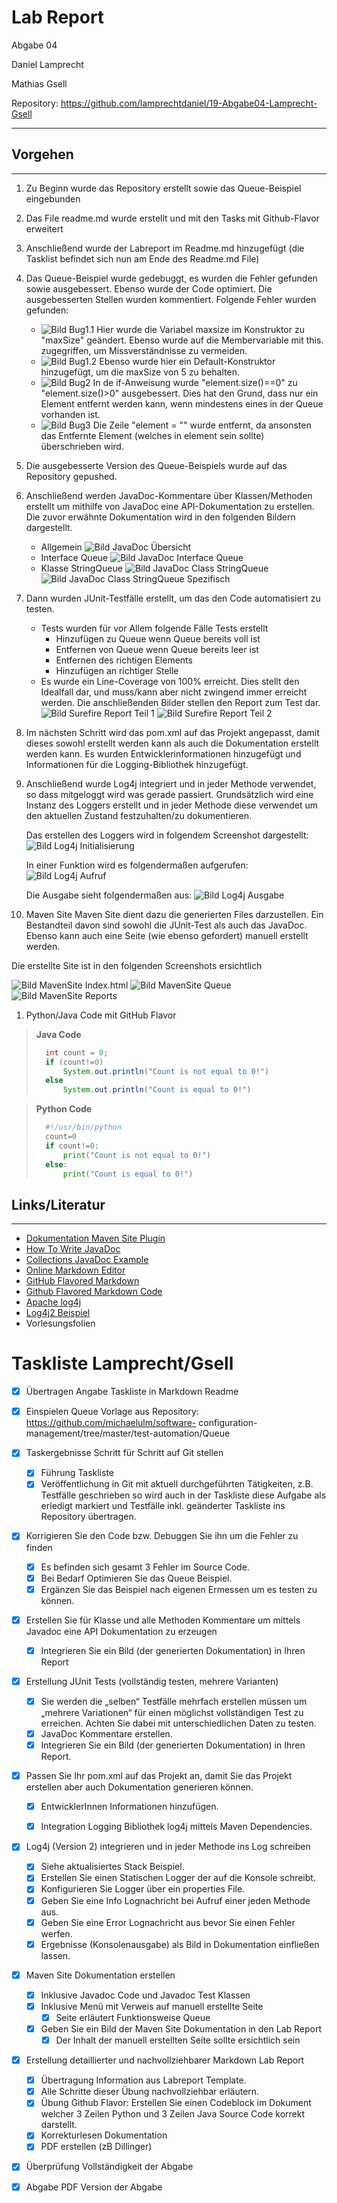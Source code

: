 # Lab Report

Abgabe 04

Daniel Lamprecht

Mathias Gsell

Repository: https://github.com/lamprechtdaniel/19-Abgabe04-Lamprecht-Gsell

---
## Vorgehen
---
1. Zu Beginn wurde das Repository erstellt sowie das Queue-Beispiel eingebunden
2. Das File readme.md wurde erstellt und mit den Tasks mit Github-Flavor erweitert
3. Anschließend wurde der Labreport im Readme.md hinzugefügt (die Tasklist befindet sich nun am Ende des Readme.md File)
4. Das Queue-Beispiel wurde gedebuggt, es wurden die Fehler gefunden sowie ausgebessert. Ebenso wurde der Code optimiert. Die ausgebesserten Stellen wurden kommentiert. Folgende Fehler wurden gefunden:
    - ![Bild Bug1.1](./media/bug1.1_constructor.jpg)
    Hier wurde die Variabel maxsize im Konstruktor zu "maxSize" geändert. Ebenso wurde auf die Membervariable mit this. zugegriffen, um Missverständnisse zu vermeiden.
    - ![Bild Bug1.2](./media/bug1.2_defaultConstructor.jpg)
    Ebenso wurde hier ein Default-Konstruktor hinzugefügt, um die maxSize von 5 zu behalten.
    - ![Bild Bug2](./media/bug2_pollElementSize.jpg)
    In de if-Anweisung wurde "element.size()==0" zu "element.size()>0" ausgebessert. Dies hat den Grund, dass nur ein Element entfernt werden kann, wenn mindestens eines in der Queue vorhanden ist.
    - ![Bild Bug3](./media/bug3_uselessDeclaration.jpg)
    Die Zeile "element = "" wurde entfernt, da ansonsten das Entfernte Element (welches in element sein sollte) überschrieben wird.
5. Die ausgebesserte Version des Queue-Beispiels wurde auf das Repository gepushed.
6. Anschließend werden JavaDoc-Kommentare über Klassen/Methoden erstellt um mithilfe von JavaDoc eine API-Dokumentation zu erstellen.
Die zuvor erwähnte Dokumentation wird in den folgenden Bildern dargestellt.
   - Allgemein
![Bild JavaDoc Übersicht](./media/javadoc_general.png)
   - Interface Queue
![Bild JavaDoc Interface Queue](./media/javadoc_interfaceQueue_general.png)
   - Klasse StringQueue
![Bild JavaDoc Class StringQueue](./media/javadoc_stringqueue_class_general.png)
![Bild JavaDoc Class StringQueue Spezifisch](./media/javadoc_stringqueue_class_specific.png)
   
7. Dann wurden JUnit-Testfälle erstellt, um das den Code automatisiert zu testen.
   - Tests wurden für vor Allem folgende Fälle Tests erstellt
     - Hinzufügen zu Queue wenn Queue bereits voll ist
     - Entfernen von Queue wenn Queue bereits leer ist
     - Entfernen des richtigen Elements
     - Hinzufügen an richtiger Stelle
    - Es wurde ein Line-Coverage von 100% erreicht. Dies stellt den Idealfall dar, und muss/kann aber nicht zwingend immer erreicht werden. Die anschließenden Bilder stellen den Report zum Test dar.
![Bild Surefire Report Teil 1](./media/surefirereport1.png)
![Bild Surefire Report Teil 2](./media/surefirereport2.png)

8. Im nächsten Schritt wird das pom.xml auf das Projekt angepasst, damit dieses sowohl erstellt werden kann als auch die Dokumentation erstellt werden kann. Es wurden Entwicklerinformationen hinzugefügt und Informationen für die Logging-Bibliothek hinzugefügt.

9. Anschließend wurde Log4j integriert und in jeder Methode verwendet, so dass mitgeloggt wird was gerade passiert. Grundsätzlich wird eine Instanz des Loggers erstellt und in jeder Methode diese verwendet um den aktuellen Zustand festzuhalten/zu dokumentieren.

    Das erstellen des Loggers wird in folgendem Screenshot dargestellt:
![Bild Log4j Initialisierung](./media/log4j_init.jpg)

    In einer Funktion wird es folgendermaßen aufgerufen:
![Bild Log4j Aufruf](./media/log4j_call.jpg)

    Die Ausgabe sieht folgendermaßen aus:
![Bild Log4j Ausgabe](./media/log4j_output.jpg)

10. Maven Site
Maven Site dient dazu die generierten Files darzustellen. Ein Bestandteil davon sind sowohl die JUnit-Test als auch das JavaDoc. Ebenso kann auch eine Seite (wie ebenso gefordert) manuell erstellt werden.

Die erstellte Site ist in den folgenden Screenshots ersichtlich

![Bild MavenSite Index.html](./media/mvnsite_index.png)
![Bild MavenSite Queue](./media/mvnsite_queuedescription.png)
![Bild MavenSite Reports](./media/mvnsite_reports.png)


1.  Python/Java Code mit GitHub Flavor
> **Java Code**
> ```java
>   int count = 0;
>   if (count!=0)
>       System.out.println("Count is not equal to 0!")
>   else
>       System.out.println("Count is equal to 0!")
>```

> **Python Code**
>```python
>   #!/usr/bin/python
>   count=0
>   if count!=0:
>       print("Count is not equal to 0!")
>   else:
>       print("Count is equal to 0!")
>```


## Links/Literatur
---
- [Dokumentation Maven Site Plugin](https://maven.apache.org/plugins/maven-site-plugin/)
- [How To Write JavaDoc](http://www.oracle.com/technetwork/java/javase/documentation/index-137868.html)
- [Collections JavaDoc Example](http://www.docjar.net/html/api/java/util/Collections.java.html)
- [Online Markdown Editor](https://dillinger.io/)
- [GitHub Flavored Markdown](https://github.github.com/gfm/)
- [Github Flavored Markdown Code](http://www.rubycoloredglasses.com/2013/04/languages-supported-by-github-flavored-markdown/)
- [Apache log4j](https://logging.apache.org/log4j/2.x/maven-artifacts.html)
- [Log4j2 Beispiel](https://kodehelp.com/log4j2-configuration-file-examples/)
- Vorlesungsfolien


# Taskliste Lamprecht/Gsell

- [x] Übertragen Angabe Taskliste in Markdown Readme

- [x] Einspielen Queue Vorlage aus Repository: https://github.com/michaelulm/software-
configuration-management/tree/master/test-automation/Queue

- [x] Taskergebnisse Schritt für Schritt auf Git stellen
  - [x] Führung Taskliste
  - [x] Veröffentlichung in Git mit aktuell durchgeführten Tätigkeiten, z.B. Testfälle geschrieben so wird auch in der Taskliste diese Aufgabe als erledigt markiert und Testfälle inkl. geänderter Taskliste ins Repository übertragen.

- [x] Korrigieren Sie den Code bzw. Debuggen Sie ihn um die Fehler zu finden
  - [x] Es befinden sich gesamt 3 Fehler im Source Code.
  - [x] Bei Bedarf Optimieren Sie das Queue Beispiel.
  - [x] Ergänzen Sie das Beispiel nach eigenen Ermessen um es testen zu können.

- [x] Erstellen Sie für Klasse und alle Methoden Kommentare um mittels Javadoc eine API Dokumentation zu erzeugen
  - [x] Integrieren Sie ein Bild (der generierten Dokumentation) in Ihren Report

- [x] Erstellung JUnit Tests (vollständig testen, mehrere Varianten)
  - [x] Sie werden die „selben“ Testfälle mehrfach erstellen müssen um „mehrere Variationen“ für einen möglichst vollständigen Test zu erreichen. Achten Sie dabei mit unterschiedlichen Daten zu testen.
  - [x] JavaDoc Kommentare erstellen.
  - [x] Integrieren Sie ein Bild (der generierten Dokumentation) in Ihren Report.

- [x] Passen Sie Ihr pom.xml auf das Projekt an, damit Sie das Projekt erstellen aber auch Dokumentation generieren können.
  - [x] EntwicklerInnen Informationen hinzufügen.
  - [x] Integration Logging Bibliothek log4j mittels Maven Dependencies.


- [x] Log4j (Version 2) integrieren und in jeder Methode ins Log schreiben
  - [x] Siehe aktualisiertes Stack Beispiel.
  - [x] Erstellen Sie einen Statischen Logger der auf die Konsole schreibt.
  - [x] Konfigurieren Sie Logger über ein properties File.
  - [x] Geben Sie eine Info Lognachricht bei Aufruf einer jeden Methode aus.
  - [x] Geben Sie eine Error Lognachricht aus bevor Sie einen Fehler werfen.
  - [x] Ergebnisse (Konsolenausgabe) als Bild in Dokumentation einfließen lassen.

- [x] Maven Site Dokumentation erstellen
  - [x] Inklusive Javadoc Code und Javadoc Test Klassen
  - [x] Inklusive Menü mit Verweis auf manuell erstellte Seite
      - [x] Seite erläutert Funktionsweise Queue
  - [x] Geben Sie ein Bild der Maven Site Dokumentation in den Lab Report
      - [x] Der Inhalt der manuell erstellten Seite sollte ersichtlich sein

- [x] Erstellung detaillierter und nachvollziehbarer Markdown Lab Report
  - [x] Übertragung Information aus Labreport Template.
  - [x] Alle Schritte dieser Übung nachvollziehbar erläutern.
  - [x] Übung Github Flavor: Erstellen Sie einen Codeblock im Dokument welcher 3 Zeilen Python und 3 Zeilen Java Source Code korrekt darstellt.
  - [x] Korrekturlesen Dokumentation
  - [x] PDF erstellen (zB Dillinger)

- [x] Überprüfung Vollständigkeit der Abgabe

- [x] Abgabe PDF Version der Abgabe
